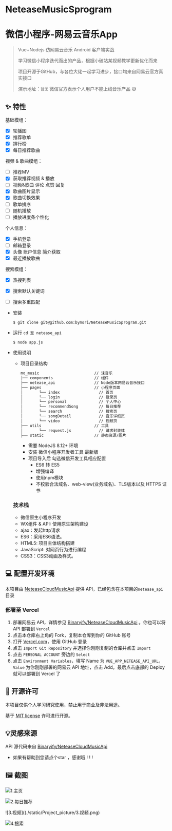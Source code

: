 # NeteaseMusicSprogram
# 微信小程序-网易云音乐App

> Vue+Nodejs 仿网易云音乐 Android 客户端实战
>
> 学习微信小程序迭代而出的产品，根据小破站某视频教学更新优化而来
>
> 项目开源于GitHub，与各位大佬一起学习进步，接口均来自网易云官方真实接口
>
> 演示地址：`暂无` 微信官方表示个人用户不能上线音乐产品  😅

## ✨ 特性

基础模组：
- [x] 轮播图
- [x] 推荐歌单
- [x] 排行榜
- [x] 每日推荐歌曲

视频 & 歌曲模组：

- [ ] 推荐MV
- [x] 获取推荐视频 & 播放
- [ ] 视频&歌曲 评论 点赞 回复
- [x] 歌曲图片显示
- [x] 歌曲切换效果
- [ ] 歌单排序
- [ ] 随机播放
- [ ] 播放进度条个性化

个人信息：

- [x] 手机登录
- [ ] 邮箱登录
- [x] 头像 账户信息 简介获取
- [x] 最近播放歌曲

搜索模组：

- [x] 热搜列表
- [x] 搜索默认关键词
- [ ] 搜索多重匹配




- 安装 

  ```
  $ git clone git@github.com:bymori/NeteaseMusicSprogram.git

- 运行 `cd 至 netease_api`

  ```
  $ node app.js

- 使用说明

  - 项目目录结构

    ```html
    mo_music                        // 沫音乐
    ├── components                  // 组件
    ├── netease_api        		    // Node版本网易云音乐接口
    ├── pages                       // 小程序页面
    │       └── index                 // 首页
    │       └── login                 // 登录页
    │       └── personal              // 个人中心
    │       └── recommendSong         // 每日推荐
    │       └── search                // 搜索页
    │       └── songDetail            // 音乐详细页
    │       └── video                 // 视频页
    ├── utils                       // 工具
    │       └── request.js            // 请求封装体
    ├── static                      // 静态资源/图片
    ```
    
    - 需要 NodeJS 8.12+ 环境
    - 安装 微信小程序开发者工具 最新版 
    - 项目导入后 勾选微信开发工具相应配置
      - ES6 转 ES5
      - 增强编译
      - 使用npm模块
      - 不校验合法域名、web-view(业务域名)、TLS版本以及 HTTPS 证书

  ### 技术栈
  - 微信原生小程序开发
  - WX组件 & API: 使用原生架构建设
  - ajax：发起http请求
  - ES6：采用ES6语法。
  - HTML5: 项目主体结构搭建
  - JavaScript: 对网页行为进行编程
  - CSS3：CSS3动画及样式。

## 💻 配置开发环境

本项目由 [NeteaseCloudMusicApi](https://github.com/Binaryify/NeteaseCloudMusicApi) 提供 API，已经包含在本项目的`netease_api`目录

### 部署至 Vercel

1. 部署网易云 API，详情参见 [Binaryify/NeteaseCloudMusicApi](https://neteasecloudmusicapi.vercel.app/#/?id=安装) 。你也可以将 API 部署到 `Vercel`
2. 点击本仓库右上角的 Fork，复制本仓库到你的 GitHub 账号
3. 打开 [Vercel.com](https://vercel.com/)，使用 GitHub 登录
4. 点击 `Import Git Repository` 并选择你刚刚复制的仓库并点击 `Import`
5. 点击 `PERSONAL ACCOUNT` 旁边的 `Select`
6. 点击 `Environment Variables`，填写 Name 为 `VUE_APP_NETEASE_API_URL`，`Value` 为你刚刚部署的网易云 API 地址，点击 Add。最后点击底部的 Deploy 就可以部署到 Vercel 了

## 📜  开源许可
本项目仅供个人学习研究使用，禁止用于商业及非法用途。

基于  [MIT license](https://opensource.org/licenses/MIT) 许可进行开源。

## 💡灵感来源

API 源代码来自 [Binaryify/NeteaseCloudMusicApi](https://github.com/Binaryify/NeteaseCloudMusicApi)

- 如果有帮助到您请点个star ，感谢哦 ! ! !

## 🖼️ 截图

![1.主页](./static/Project_picture/1.主页.png)

![2.每日推荐](./static/Project_picture/.每日推荐.png)

![3.视频]((./static/Project_picture/3.视频.png)

![4.搜索](./static/Project_picture/4.搜索.png)

